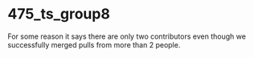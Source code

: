 # 475_ts_group8

For some reason it says there are only two contributors even though we successfully merged pulls from more than 2 people. 
